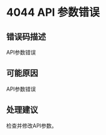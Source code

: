 # 4044 API 参数错误<a name="dgc_01_314"></a>

## 错误码描述<a name="zh-cn_topic_0000001113999096_se842c39d44ee45e587ca36bb50cf37c7"></a>

API参数错误

## 可能原因<a name="zh-cn_topic_0000001113999096_s658a289c6be04e6d8c6bee691c1aaa2e"></a>

API参数错误

## 处理建议<a name="zh-cn_topic_0000001113999096_section192884102474"></a>

检查并修改API参数。

